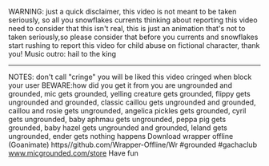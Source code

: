 WARNING: just a quick disclaimer, this video is not meant to be taken seriously, so all you snowflakes currents thinking about reporting this video need to consider that this isn't real, this is just an animation that's not to taken seriously,so please consider that before you currents and snowflakes start rushing to report this video for child abuse on fictional character, thank you! 
Music outro: hail to the king
___________________
NOTES: don't call "cringe" you will be liked this video cringed when block your user
BEWARE:how did you get it from you are ungrounded and grounded, mic gets grounded, yelling creature gets grounded, flippy gets ungrounded and grounded, classic caillou gets ungrounded and grounded, caillou and rosie gets ungrounded, angelica pickles gets grounded, cyril gets ungrounded, baby aphmau gets ungrounded, peppa pig gets grounded, baby hazel gets ungrounded and grounded, leland gets ungrounded, ender gets nothing happens
Download wrapper offline (Goanimate)
https//github.com/Wrapper-Offline/Wr
#grounded #gachaclub www.micgrounded.com/store
Have fun
